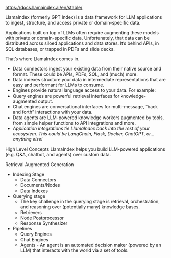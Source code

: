 https://docs.llamaindex.ai/en/stable/

LlamaIndex (formerly GPT Index) is a data framework for LLM applications to ingest, structure, and access private or domain-specific data.

Applications built on top of LLMs often require augmenting these models with private or domain-specific data. Unfortunately, that data can be distributed across siloed applications and data stores. It’s behind APIs, in SQL databases, or trapped in PDFs and slide decks.

That’s where LlamaIndex comes in.

* Data connectors ingest your existing data from their native source and format. These could be APIs, PDFs, SQL, and (much) more.
* Data indexes structure your data in intermediate representations that are easy and performant for LLMs to consume.
* Engines provide natural language access to your data. For example:
* Query engines are powerful retrieval interfaces for knowledge-augmented output.
* Chat engines are conversational interfaces for multi-message, “back and forth” interactions with your data.
* Data agents are LLM-powered knowledge workers augmented by tools, from simple helper functions to API integrations and more.
* *Application integrations tie LlamaIndex back into the rest of your ecosystem. This could be LangChain, Flask, Docker, ChatGPT, or… anything else!*

High Level Concepts
LlamaIndex helps you build LLM-powered applications (e.g. Q&A, chatbot, and agents) over custom data.

Retrieval Augmented Generation
* Indexing Stage
    * Data Connectors
    * Documents/Nodes
    * Data Indexes 
* Querying stage
    * The key challenge in the querying stage is retrieval, orchestration, and reasoning over (potentially many) knowledge bases.
    * Retrievers
    * Node Postprocessor
    * Response Synthesizer
* Pipelines
    * Query Engines
    * Chat Engines 
    * Agents - An agent is an automated decision maker (powered by an LLM) that interacts with the world via a set of tools. 


